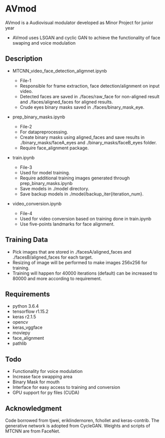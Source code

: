 # AVmod
AVmod is a Audiovisual modulator developed as Minor Project for junior year

* AVmod uses LSGAN and cyclic GAN to achieve the functionality of face swaping and voice modulation

## Description
* MTCNN_video_face_detection_aligmnet.ipynb
  * File-1 
  * Responsible for frame extraction, face detection/alignment on input video.
  * Detected faces are saved in ./faces/raw_face for non-aligned result and ./faces/aligned_faces for aligned results.
  * Crude eyes binary masks saved in ./faces/binary_mask_eye.
  
* prep_binary_masks.ipynb
  * File-2 
  * For datapreprocessing.
  * Create binary masks using aligned_faces and save results in ./binary_masks/faceA_eyes and ./binary_masks/faceB_eyes folder.
  * Require face_alignment package.
  
* train.ipynb
  * File-3 
  * Used for model training.
  * Require additional training images generated through prep_binary_masks.ipynb
  * Save models in ./model directory.
  * Save backup models in ./model/backup_iter{iteration_num}.

* video_conversion.ipynb
  * File-4 
  * Used for video conversion based on training done in train.ipynb
  * Use  five-points landmarks for face alignment.

## Training Data
* Pick images that are stored in ./facesA/aligned_faces and ./facesB/aligned_faces for each target.
* Resizing of image will be performed to make images 256x256 for training.
* Training will happen for 40000 iterations (default) can be increased to 80000 and more according to requirement.


## Requirements
* python 3.6.4
* tensorflow r1.15.2
* keras r2.1.5
* opencv
* keras_vggface
* moviepy
* face_alignment
* pathlib

## Todo
* Functionality for voice modulation
* Increase face swapping area
* Binary Mask for mouth
* Interface for easy access to training and conversion
* GPU support for py files (CUDA)

## Acknowledgment
Code borrowed from tjwei, eriklindernoren, fchollet and keras-contrib. The generative network is adopted from CycleGAN. Weights and scripts of MTCNN are from FaceNet.
